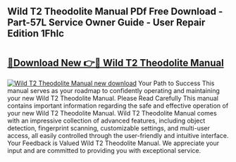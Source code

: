 ## Wild T2 Theodolite Manual PDf Free Download - Part-57L Service Owner Guide - User Repair Edition 1FhIc

# <h2><a href="http://bc67983.oget.top/?id=Wild+T2+Theodolite+Manual">🔗Download New 👉🔴 Wild T2 Theodolite Manual</a></h2>

[![Wild T2 Theodolite Manual new download](https://i.imgur.com/5g1atiW.png)](http://bc67983.oget.top/?id=Wild+T2+Theodolite+Manual)
Your Path to Success This manual serves as your roadmap to confidently operating and maintaining your new Wild T2 Theodolite Manual. Please Read Carefully This manual contains important information regarding the safe and effective operation of your new Wild T2 Theodolite Manual. Wild T2 Theodolite Manual comes with an impressive collection of advanced features, including object detection, fingerprint scanning, customizable settings, and multi-user access, all easily controlled through the user-friendly and intuitive interface. Your Feedback is Valued Wild T2 Theodolite Manual. We appreciate your input and are committed to providing you with exceptional service.
